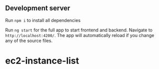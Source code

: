 ## Development server

Run `npm i` to install all dependencies


Run `ng start` for the full app to start frontend and backend. Navigate to `http://localhost:4200/`. The app will automatically reload if you change any of the source files.

# ec2-instance-list
